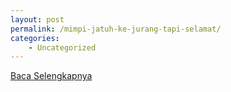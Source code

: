 ```yaml
---
layout: post
permalink: /mimpi-jatuh-ke-jurang-tapi-selamat/
categories:
    - Uncategorized
---
```


[Baca Selengkapnya](/06)